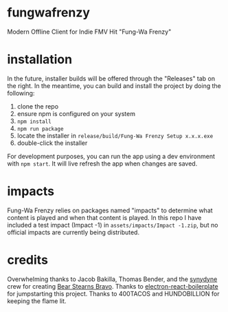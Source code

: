 # fungwafrenzy
Modern Offline Client for Indie FMV Hit "Fung-Wa Frenzy"

# installation
In the future, installer builds will be offered through the "Releases" tab on the right. In the meantime, you can build and install the project by doing the following:
1. clone the repo
2. ensure npm is configured on your system
3. `npm install`
4. `npm run package`
5. locate the installer in `release/build/Fung-Wa Frenzy Setup x.x.x.exe`
6. double-click the installer

For development purposes, you can run the app using a dev environment with `npm start`. It will live refresh the app when changes are saved.

# impacts
Fung-Wa Frenzy relies on packages named "impacts" to determine what content is played and when that content is played. In this repo I have included a test impact (Impact -1) in `assets/impacts/Impact -1.zip`, but no official impacts are currently being distributed.

# credits
Overwhelming thanks to Jacob Bakilla, Thomas Bender, and the [synydyne](http://www.synydyne.com) crew for creating [Bear Stearns Bravo](https://www.bearstearnsbravo.com).
Thanks to [electron-react-boilerplate](https://github.com/electron-react-boilerplate/electron-react-boilerplate) for jumpstarting this project.
Thanks to 400TACOS and HUNDOBILLION for keeping the flame lit.